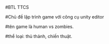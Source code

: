 #BTL TTCS  

#Chủ đề lập trình game với công cụ unity editor  

#tên game là human vs zombies.  

#thể loại: thủ thảnh, chiến thuật.  

